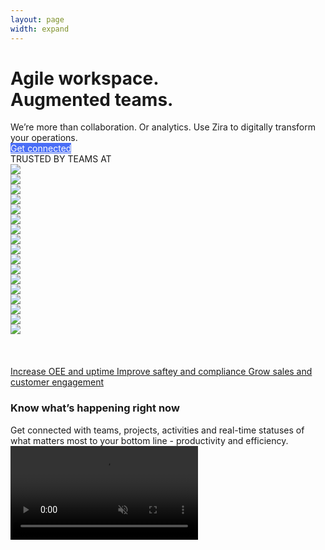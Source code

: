 ```yaml
---
layout: page
width: expand
---
```

   
<script src="https://code.jquery.com/jquery-2.2.0.min.js" type="text/javascript"></script>
<script src="https://cdnjs.cloudflare.com/ajax/libs/slick-carousel/1.6.0/slick.js"></script>
<script src="https://maxcdn.bootstrapcdn.com/bootstrap/3.3.6/js/bootstrap.min.js"></script>
<script src="https://zira.us/assets/js/carousel.js"></script>

<div class="uk-section">
        <div class="uk-container">
            <div uk-grid>
                <div class="uk-width-1-2@m uk-margin-auto-vertical">
                    <h1>Agile workspace.<br>Augmented teams.</h1>
                    <div class="uk-text-medium uk-margin-small-top uk-margin-medium-bottom">We’re more than collaboration.  Or analytics.
Use Zira to digitally transform your operations.</div> 
                   <div><a style="color:white; background-color: #4a6ef6;" class="uk-button uk-button-primary" href="https://zira.us/contact">Get connected</a>
                   </div>
                    <div class="uk-text-small uk-text-light uk-margin-medium-top uk-margin-medium-small uk-text-meta">TRUSTED BY TEAMS AT</div> 
                    <div class="uk-container">
                          <section class="customer-logos slider"> 
                            <div class="slide"><img src="/uploads/logos_0011_layer-1.png"></div>
                            <div class="slide"><img src="/uploads/logos_0010_layer-2.png"></div>
                            <div class="slide"><img src="/uploads/logos_0005_layer-8.png"></div>
                            <div class="slide"><img src="/uploads/logos_0006_layer-7.png"></div>
                            <div class="slide"><img src="/uploads/logos_0002_layer-11.png"></div>
                            <div class="slide"><img src="/uploads/logos_0007_layer-6.png"></div>
                            <div class="slide"><img src="/uploads/logos_0001_layer-12.png"></div>
                            <div class="slide"><img src="/uploads/logos_0004_layer-10.png"></div>
                            <div class="slide"><img src="/uploads/logos_0003_layer-4.png"></div>
                            <div class="slide"><img src="/uploads/logos_0000_layer-13.png"></div>
                            <div class="slide"><img src="/uploads/logos_0000_layer-21.png"></div>
                            <div class="slide"><img src="/uploads/logos_0000_layer-22.png"></div>
                            <div class="slide"><img src="/uploads/logos_0000_layer-23.png"></div>
                            <div class="slide"><img src="/uploads/logos_0000_layer-24.png"></div>
                            <div class="slide"><img src="/uploads/logos_0000_layer-25.png"></div>
                            <div class="slide"><img src="/uploads/logos_0000_layer-26.png"></div>    
                          </section>
                        </div> 
                   </div>
                <div class="uk-width-1-3@m uk-margin-auto">
                    <img src="/uploads/zira_frontpage_image.svg">
                </div>
            </div>
        </div>
   <br><br><br>
        <div class="uk-container">
                <a class="uk-link-heading uk-margin-small-bottom" uk-icon="icon:  chevron-double-right" href="#">Increase OEE and uptime </a>
                <a class="uk-link-heading uk-margin-small-bottom" uk-icon="icon:  chevron-double-right" href="#">Improve saftey and compliance </a>
                <a class="uk-link-heading uk-margin-small-bottom" uk-icon="icon:  chevron-double-right" href="#">Grow sales and customer engagement </a>  
        </div>
</div>

<div class="uk-section">
   <div class="uk-container">
       <div uk-grid>
                <div class="uk-width-1-3@m uk-margin-auto-vertical">
                   <h3>Know what’s happening right now</h3>
                   <div class="uk-text-medium uk-margin-small-top uk-margin-medium-bottom">Get connected with teams, projects, activities and real-time statuses of what matters most to your bottom line - productivity and efficiency.</div>
                </div>
               <div class="uk-width-auto@m uk-margin-auto">
                  <video src="https://yootheme.com/site/images/media/yootheme-pro.mp4" loop muted playsinline></video>
                </div>
      </div>
   </div>
</div>

